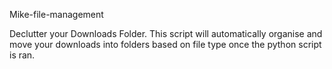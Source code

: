Mike-file-management

Declutter your Downloads Folder. This script will automatically organise and move your downloads into folders based on file type once the python script is ran.

